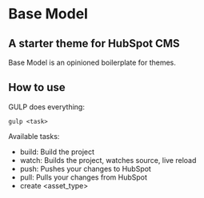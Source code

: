 # Base Model

## A starter theme for HubSpot CMS
Base Model is an opinioned boilerplate for themes.


## How to use
GULP does everything:

`gulp <task>`

Available tasks:
- build: Build the project
- watch: Builds the project, watches source, live reload
- push: Pushes your changes to HubSpot
- pull: Pulls your changes from HubSpot
- create <asset_type>